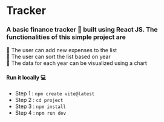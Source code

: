# Tracker 
###  A basic finance tracker :dart: built using React JS. The functionalities of this simple project are 
:round_pushpin: The user can add new expenses to the list <br>
:round_pushpin: The user can sort the list based on year <br>
:round_pushpin: The data for each year can be visualized using a chart <br>

#### Run it locally :computer:
- Step 1 : `npm create vite@latest`
- Step 2 : `cd project`
- Step 3 :  `npm install`
- Step 4 :  `npm run dev`
  



